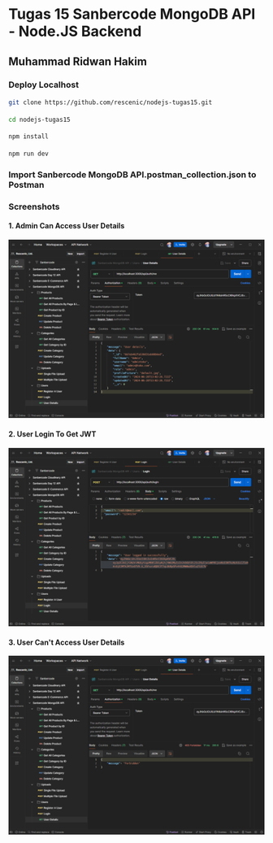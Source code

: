 # Tugas 15 Sanbercode MongoDB API - Node.JS Backend

## Muhammad Ridwan Hakim

### Deploy Localhost

```bash
git clone https://github.com/rescenic/nodejs-tugas15.git

cd nodejs-tugas15

npm install

npm run dev
```

### Import Sanbercode MongoDB API.postman_collection.json to Postman

### Screenshots

#### 1. Admin Can Access User Details

![npm run dev](docs/nodejs-tugas-15-1-admin.png)

#### 2. User Login To Get JWT

![npm run dev](docs/nodejs-tugas-15-2-user-login.png)

#### 3. User Can't Access User Details

![npm run dev](docs/nodejs-tugas-15-3-user-blocked.png)
